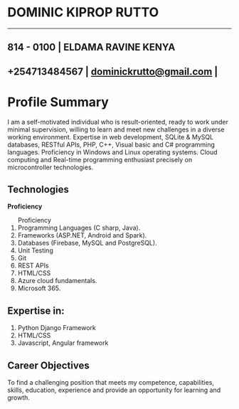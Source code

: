 # DOMINIC KIPROP RUTTO

---------------------------------------------------------

## 814 - 0100 |  ELDAMA RAVINE KENYA

## +254713484567 | dominickrutto@gmail.com |

# Profile Summary 

I am a self-motivated individual who is result-oriented, ready to work under minimal
supervision, willing to learn and meet new challenges in a diverse working
environment. Expertise in web development, SQLite & MySQL databases, RESTful
APIs, PHP, C++, Visual basic and C# programming languages. Proficiency in Windows
and Linux operating systems.
Cloud computing and Real-time programming enthusiast precisely on microcontroller
technologies.


## Technologies 

**Proficiency**
<ol> Proficiency
<li>Programming Languages (C sharp, Java).</li>
<li>Frameworks (ASP.NET, Android and Spark).</li>
<li>Databases (Firebase, MySQL and PostgreSQL).</li>
<li>Unit Testing</li>
<li>Git</li>
<li>REST APIs</li>
<li>HTML/CSS</li>
<li>Azure cloud fundamentals.</li>
<li>Microsoft 365.</li>
</ol>

## Expertise in:
<ol>
    <li>Python Django Framework</li>
    <li>HTML/CSS</li>
    <li>Javascript, Angular framework</li>
</ol>

## Career Objectives

To find a challenging position that meets my competence, capabilities, skills, education,
experience and provide an opportunity for learning and growth.